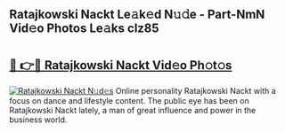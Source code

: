 ## Ratajkowski Nackt Le𝚊k𝚎d N𝚞𝚍e - Part-NmN Vid𝚎o Photos Le𝚊ks clz85

# <h2><a href="http://fb03czo.evod.top/?m=Ratajkowski+Nackt">🔗 👉🔴 Ratajkowski Nackt Vid𝚎o Ph𝚘t𝚘s</a></h2>

[![Ratajkowski Nackt N𝚞d𝚎s](https://i.imgur.com/8V9OHl7.gif)](http://fb03czo.evod.top/?m=Ratajkowski+Nackt)
Online personality Ratajkowski Nackt with a focus on dance and lifestyle content. The public eye has been on Ratajkowski Nackt lately, a man of great influence and power in the business world. 
